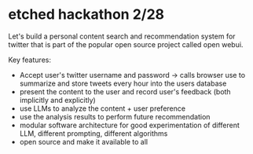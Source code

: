 # etched hackathon 2/28

Let's build a personal content search and recommendation system for twitter that is part of the popular open source project called open webui.

Key features:
* Accept user's twitter username and password -> calls browser use to summarize and store tweets every hour into the users database
* present the content to the user and record user's feedback (both implicitly and explicitly)
* use LLMs to analyze the content + user preference
* use the analysis results to perform future recommendation
* modular software architecture for good experimentation of different LLM, different prompting, different algorithms
* open source and make it available to all
